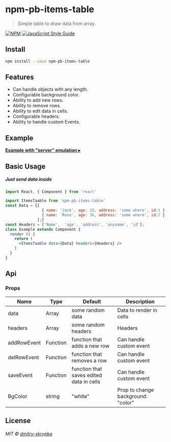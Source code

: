 # npm-pb-items-table

> Simple table to draw data from array.

[![NPM](https://img.shields.io/npm/v/npm-pb-items-table.svg)](https://www.npmjs.com/package/npm-pb-items-table) [![JavaScript Style Guide](https://img.shields.io/badge/code_style-standard-brightgreen.svg)](https://standardjs.com)

## Install

```bash
npm install --save npm-pb-items-table
```

## Features

- Can handle objects with any length.
- Configurable background color.
- Ability to add new rows.
- Ability to remove rows.
- Ability to edit data in cells.
- Configurable headers.
- Ability to handle custom Events.

## Example
[**Example with "server" emulation  ▸**](https://dmitry-skrypka.github.io/npm-pb-items-table/)
 
## Basic Usage

#####  Just send data inside

```jsx
import React, { Component } from 'react'

import ItemsTaable from 'npm-pb-items-table'
const Data = {[
                { name: 'Jack', age: 28, address: 'some where', id:1 },
                { name: 'Rose', age: 36, address: 'some where', id:2 },
              ];}
const Headers = ['Name',  'age', 'address', 'anyname', 'id'];
class Example extends Component {
  render () {
    return (
      <ItemsTaable data={Data} headers={Headers} />
    )
  }
}
```

## Api

### Props
<table >
  <thead>
    <tr>
      <th style="width: 100px;">Name</th>
      <th style="width: 50px;">Type</th>
      <th>Default</th>
      <th>Description</th>
    </tr>
  </thead>
  <tbody>
    <tr>
      <td>data</td>
      <td>Array</td>
      <td>some random data</td>
      <td>Data to render in cells</td>
    </tr>
    <tr>
          <td>headers</td>
          <td>Array</td>
          <td>some random headers</td>
          <td>Headers</td>
        </tr>
        <tr>
         <td>addRowEvent</td>
         <td>Function</td>
                  <td>function that adds a new row</td>
                  <td>Can handle custom event</td>
                </tr>
        <tr>
              <td>delRowEvent</td>
             <td>Function</td>
                <td>function that removes a row</td>
              <td>Can handle custom event</td>
                        </tr>
        <tr>
                      <td>saveEvent</td>
                     <td>Function</td>
                        <td>function that saves edited data in cells</td>
                      <td>Can handle custom event</td>
                                </tr>
             <tr>
                                  <td>BgColor</td>
                                 <td>string</td>
                                    <td> "white" </td>
                                  <td>Prop to change background: "color"</td>
               </tr>                    
                   </tbody>             
 </table>

## License

###### MIT © [dmitry-skrypka](https://github.com/dmitry-skrypka)




